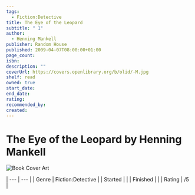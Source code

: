 ```yaml
---
tags:
  - Fiction:Detective
title: The Eye of the Leopard
subtitle: " 1"
author:
  - Henning Mankell
publisher: Random House
published: 2009-04-07T08:00:00+01:00
page_count: 
isbn: 
description: ""
coverUrl: https://covers.openlibrary.org/b/olid/-M.jpg
shelf: read
owned: true
start_date: 
end_date: 
rating: 
recommended_by: 
created: 
---
```


# The Eye of the Leopard by Henning Mankell

![Book Cover Art](https://covers.openlibrary.org/b/olid/-M.jpg)


| --- | --- |
| Genre | Fiction:Detective |
| Started |  |
| Finished |  |
| Rating | /5 |

